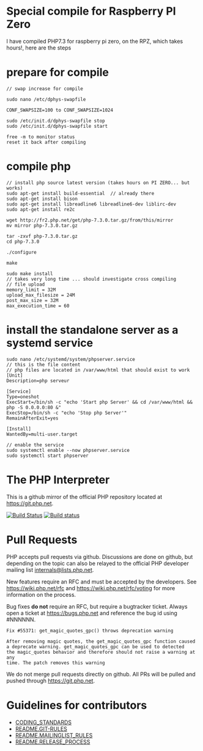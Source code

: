Special compile for Raspberry PI Zero
=====================================

I have compiled PHP7.3 for raspberry pi zero, on the RPZ, which takes hours!, here are the steps

  prepare for compile
  ===================

```
// swap increase for compile

sudo nano /etc/dphys-swapfile

CONF_SWAPSIZE=100 to CONF_SWAPSIZE=1024

sudo /etc/init.d/dphys-swapfile stop
sudo /etc/init.d/dphys-swapfile start

free -m to monitor status
reset it back after compiling
```

  compile php
  ===========

```
// install php source latest version (takes hours on PI ZERO... but works)
sudo apt-get install build-essential  // already there
sudo apt-get install bison
sudo apt-get install libreadline6 libreadline6-dev liblirc-dev
sudo apt-get install re2c

wget http://fr2.php.net/get/php-7.3.0.tar.gz/from/this/mirror
mv mirror php-7.3.0.tar.gz

tar -zxvf php-7.3.0.tar.gz
cd php-7.3.0

./configure

make

sudo make install
// takes very long time ... should investigate cross compiling
// file upload
memory_limit = 32M
upload_max_filesize = 24M
post_max_size = 32M
max_execution_time = 60
```
   install the standalone server as a systemd service
   ==================================================

```
sudo nano /etc/systemd/system/phpserver.service
// this is the file content
// php files are located in /var/www/html that should exist to work
[Unit]
Description=php serveur

[Service]
Type=oneshot
ExecStart=/bin/sh -c "echo 'Start php Server' && cd /var/www/html && php -S 0.0.0.0:80 &"
ExecStop=/bin/sh -c "echo 'Stop php Server'"
RemainAfterExit=yes

[Install]
WantedBy=multi-user.target

// enable the service
sudo systemctl enable --now phpserver.service
sudo systemctl start phpserver
```

The PHP Interpreter
===================

This is a github mirror of the official PHP repository located at
https://git.php.net.

[![Build Status](https://secure.travis-ci.org/php/php-src.svg?branch=master)](http://travis-ci.org/php/php-src)
[![Build status](https://ci.appveyor.com/api/projects/status/meyur6fviaxgdwdy?svg=true)](https://ci.appveyor.com/project/php/php-src)

Pull Requests
=============
PHP accepts pull requests via github. Discussions are done on github, but
depending on the topic can also be relayed to the official PHP developer
mailing list internals@lists.php.net.

New features require an RFC and must be accepted by the developers.
See https://wiki.php.net/rfc and https://wiki.php.net/rfc/voting for more
information on the process.

Bug fixes **do not** require an RFC, but require a bugtracker ticket. Always
open a ticket at https://bugs.php.net and reference the bug id using #NNNNNN.

    Fix #55371: get_magic_quotes_gpc() throws deprecation warning

    After removing magic quotes, the get_magic_quotes_gpc function caused
    a deprecate warning. get_magic_quotes_gpc can be used to detected
    the magic_quotes behavior and therefore should not raise a warning at any
    time. The patch removes this warning

We do not merge pull requests directly on github. All PRs will be
pulled and pushed through https://git.php.net.


Guidelines for contributors
===========================
- [CODING_STANDARDS](/CODING_STANDARDS)
- [README.GIT-RULES](/README.GIT-RULES)
- [README.MAILINGLIST_RULES](/README.MAILINGLIST_RULES)
- [README.RELEASE_PROCESS](/README.RELEASE_PROCESS)
